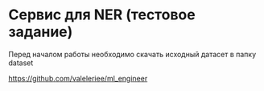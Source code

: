 # Сервис для NER (тестовое задание)

Перед началом работы необходимо скачать исходный датасет в папку dataset

https://github.com/valeleriee/ml_engineer